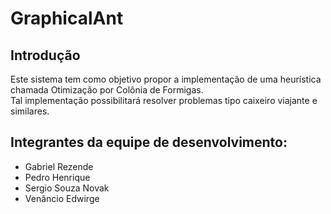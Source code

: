 # GraphicalAnt
## Introdução

Este sistema tem como objetivo propor a implementação de uma heurística chamada Otimização por Colônia de Formigas.<br>
Tal implementação possibilitará resolver problemas tipo caixeiro viajante e similares.
## Integrantes da equipe de desenvolvimento:

* Gabriel Rezende
* Pedro Henrique
* Sergio Souza Novak
* Venâncio Edwirge
